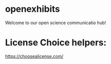 # openexhibits
Welcome to our open science communicatio hub!

# License Choice helpers:
https://choosealicense.com/

